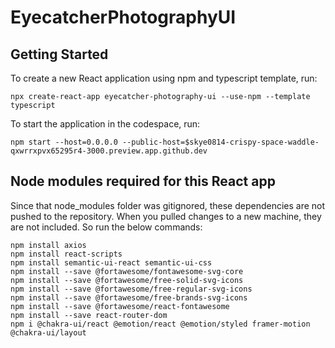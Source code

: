 # EyecatcherPhotographyUI

## Getting Started
To create a new React application using npm and typescript template, run:
```
npx create-react-app eyecatcher-photography-ui --use-npm --template typescript
```
To start the application in the codespace, run:
```
npm start --host=0.0.0.0 --public-host=$skye0814-crispy-space-waddle-qxwrrxpvx65295r4-3000.preview.app.github.dev
```


## Node modules required for this React app
Since that node_modules folder was gitignored, these dependencies are not pushed to the repository. When you pulled changes to a new machine, they are not included. So run the below commands:
```
npm install axios
npm install react-scripts
npm install semantic-ui-react semantic-ui-css
npm install --save @fortawesome/fontawesome-svg-core
npm install --save @fortawesome/free-solid-svg-icons
npm install --save @fortawesome/free-regular-svg-icons
npm install --save @fortawesome/free-brands-svg-icons
npm install --save @fortawesome/react-fontawesome
npm install --save react-router-dom
npm i @chakra-ui/react @emotion/react @emotion/styled framer-motion @chakra-ui/layout
```
